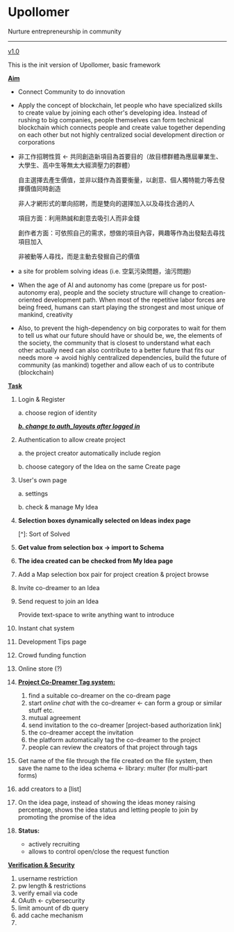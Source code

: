 # Upollomer

Nurture entrepreneurship in community

------

<u>v1.0</u>

This is the init version of Upollomer, basic framework

**<u>Aim</u>**

- Connect Community to do innovation

- Apply the concept of blockchain, let people who have specialized skills to create value by joining each other's developing idea. Instead of rushing to big companies, people themselves can form technical blockchain which connects people and create value together depending on each other but not highly centralized social development direction or corporations

- 非工作招聘性質 <- 共同創造新項目為首要目的（故目標群體為應屆畢業生、大學生、高中生等無太大經濟壓力的群體）

  自主選擇去產生價值，並非以錢作為首要衡量，以創意、個人獨特能力等去發揮價值同時創造

  非人才網形式的單向招聘，而是雙向的選擇加入以及尋找合適的人

  項目方面：利用熱誠和創意去吸引人而非金錢

  創作者方面：可依照自己的需求，想做的項目內容，興趣等作為出發點去尋找項目加入

  非被動等人尋找，而是主動去發掘自己的價值
  
- a site for problem solving ideas (i.e. 空氣污染問題，油污問題)

- When the age of AI and autonomy has come (prepare us for post-autonomy era), people and the society structure will change to creation-oriented development path. When most of the repetitive labor forces are being freed, humans can start playing the strongest and most unique of mankind, creativity

- Also, to prevent the high-dependency on big corporates to wait for them to tell us what our future should have or should be, we, the elements of the society, the community that is closest to understand what each other actually need can also contribute to a better future that fits our needs more -> avoid highly centralized dependencies, build the future of community (as mankind) together and allow each of us to contribute (blockchain)

**<u>Task</u>**

1. Login & Register

   a. choose region of identity

   <u>***b. change to auth_layouts after logged in***</u>

2. Authentication to allow create project

   a. the project creator automatically include region

   b. choose category of the Idea on the same Create page

3. User's own page

   a. settings

   b. check & manage My Idea

4. **Selection boxes dynamically selected on Ideas index page**

   [^]: Sort of Solved

5. **Get value from selection box -> import to Schema**

6. **The idea created can be checked from My Idea page**

7. Add a Map selection box pair for project creation & project browse

8. Invite co-dreamer to an Idea

9. Send request to join an Idea

   Provide text-space to write anything want to introduce

10. Instant chat system

11. Development Tips page

12. Crowd funding function

13. Online store (?)

14. **<u>Project Co-Dreamer Tag system:</u>**

    1. find a suitable co-dreamer on the co-dream page
    2. start *online chat* with the co-dreamer <- can form a group or similar stuff etc.
    3. mutual agreement
    4. send invitation to the co-dreamer [project-based authorization link]
    5. the co-dreamer accept the invitation
    6. the platform automatically tag the co-dreamer to the project
    7. people can review the creators of that project through tags

15. Get name of the file through the file created on the file system, then save the name to the idea schema <- library: multer (for multi-part forms)

16. add creators to a [list]

17. On the idea page, instead of showing the ideas money raising percentage, shows the idea status and letting people to join by promoting the promise of the idea

18. **Status:**

    - actively recruiting
    - allows to control open/close the request function

**<u>Verification & Security</u>**

1. username restriction
2. pw length & restrictions
3. verify email via code
4. OAuth <- cybersecurity
5. limit amount of db query
6. add cache mechanism
7. 


